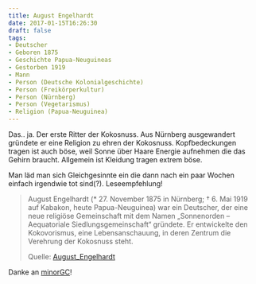 ```yaml
---
title: August Engelhardt
date: 2017-01-15T16:26:30
draft: false
tags:
- Deutscher
- Geboren 1875
- Geschichte Papua-Neuguineas
- Gestorben 1919
- Mann
- Person (Deutsche Kolonialgeschichte)
- Person (Freikörperkultur)
- Person (Nürnberg)
- Person (Vegetarismus)
- Religion (Papua-Neuguinea)
---
```


Das.. ja. Der erste Ritter der Kokosnuss. Aus Nürnberg ausgewandert
gründete er eine Religion zu ehren der Kokosnuss. Kopfbedeckungen tragen
ist auch böse, weil Sonne über Haare Energie aufnehmen die das Gehirn
braucht. Allgemein ist Kleidung tragen extrem böse.

Man läd man sich Gleichgesinnte ein die dann nach ein paar Wochen einfach
irgendwie tot sind(?). Leseempfehlung!

> August Engelhardt (* 27. November 1875 in Nürnberg; † 6. Mai 1919 auf
> Kabakon, heute Papua-Neuguinea) war ein Deutscher, der eine neue
> religiöse Gemeinschaft mit dem Namen „Sonnenorden – Aequatoriale
> Siedlungsgemeinschaft“ gründete. Er entwickelte den Kokovorismus, eine
> Lebensanschauung, in deren Zentrum die Verehrung der Kokosnuss steht.
>
> Quelle: [August_Engelhardt](https://de.wikipedia.org/wiki/August_Engelhardt)

Danke an [minorGC](https://twitter.com/minorGC)!